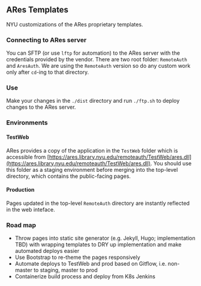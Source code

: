 ## ARes Templates

NYU customizations of the ARes proprietary templates.

### Connecting to ARes server

You can SFTP (or use `lftp` for automation) to the ARes server with the credentials provided by the vendor. There are two root folder: `RemoteAuth` and `AresAuth`. We are using the `RemoteAuth` version so do any custom work only after `cd`-ing to that directory.

### Use

Make your changes in the `./dist` directory and run `./ftp.sh` to deploy changes to the ARes server. 

### Environments

#### TestWeb

ARes provides a copy of the application in the `TestWeb` folder which is accessible from [https://ares.library.nyu.edu/remoteauth/TestWeb/ares.dll](https://ares.library.nyu.edu/remoteauth/TestWeb/ares.dll). You should use this folder as a staging environment before merging into the top-level directory, which contains the public-facing pages.

#### Production

Pages updated in the top-level `RemoteAuth` directory are instantly reflected in the web inteface.

### Road map

- Throw pages into static site generator (e.g. Jekyll, Hugo; implementation TBD) with wrapping templates to DRY up implementation and make automated deploys easier
- Use Bootstrap to re-theme the pages responsively
- Automate deploys to TestWeb and prod based on Gitflow, i.e. non-master to staging, master to prod
- Containerize build process and deploy from K8s Jenkins